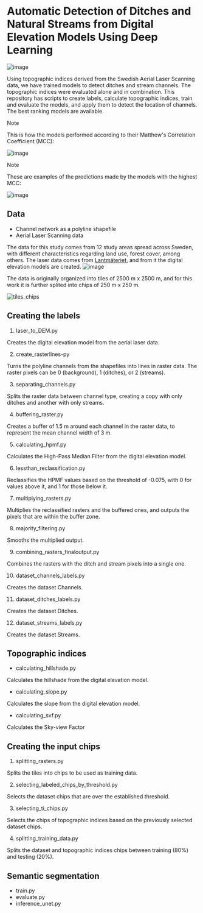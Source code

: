 # Automatic Detection of Ditches and Natural Streams from Digital Elevation Models Using Deep Learning

![image](https://github.com/mbusarello/Automatic-Detection-of-Ditches-and-Natural-Streams-from-Digital-Elevation-Models-Using-Deep-Learning/assets/72121679/569e5f2c-363b-4b3a-91b7-2705b8019848)


Using topographic indices derived from the Swedish Aerial Laser Scanning data, we have trained models to detect ditches and stream channels. The topographic indices were evaluated alone and in combination.
This repository has scripts to create labels, calculate topographic indices, train and evaluate the models, and apply them to detect the location of channels. The best ranking models are available.

>[!NOTE]
>This is how the models performed according to their Matthew's Correlation Coefficient (MCC):

![image](https://github.com/mbusarello/Automatic-Detection-of-Ditches-and-Natural-Streams-from-Digital-Elevation-Models-Using-Deep-Learning/assets/72121679/5129f3b0-a362-47bd-b74b-16201129580f)

>[!NOTE]
>These are examples of the predictions made by the models with the highest MCC:

![image](https://github.com/mbusarello/Automatic-Detection-of-Ditches-and-Natural-Streams-from-Digital-Elevation-Models-Using-Deep-Learning/assets/72121679/e3c3ea6d-3372-4a02-a83b-1a9a8dded913)



## Data
- Channel network as a polyline shapefile
- Aerial Laser Scanning data

The data for this study comes from 12 study areas spread across Sweden, with different characteristics regarding land use, forest cover, among others. The laser data comes from [Lantmäteriet](https://www.lantmateriet.se/globalassets/geodata/geodataprodukter/hojddata/pb_laserdata_nedladdning_skog.pdf), and from it the digital elevation models are created.
![image](https://github.com/mbusarello/Automatic-Detection-of-Ditches-and-Natural-Streams-from-Digital-Elevation-Models-Using-Deep-Learning/assets/72121679/88c909a9-84ee-41a7-bf1f-9641c15c5d76)

The data is originally organized into tiles of 2500 m x 2500 m, and for this work it is further splited into chips of 250 m x 250 m.

![tiles_chips](https://github.com/mbusarello/Automatic-Detection-of-Ditches-and-Natural-Streams-from-Digital-Elevation-Models-Using-Deep-Learning/assets/72121679/ee10caf4-b2b8-4e70-afda-b69dc3ed1a4e)


## Creating the labels
1. laser_to_DEM.py

Creates the digital elevation model from the aerial laser data.

2. create_rasterlines-py

Turns the polyline channels from the shapefiles into lines in raster data. The raster pixels can be 0 (background), 1 (ditches), or 2 (streams).

3. separating_channels.py

Splits the raster data between channel type, creating a copy with only ditches and another with only streams.
  
4. buffering_raster.py

Creates a buffer of 1.5 m around each channel in the raster data, to represent the mean channel width of 3 m.

5. calculating_hpmf.py 

Calculates the High-Pass Median Filter from the digital elevation model.

6. lessthan_reclassification.py

Reclassifies the HPMF values based on the threshold of -0.075, with 0 for values above it, and 1 for those below it.

7. multiplying_rasters.py

Multiplies the reclassified rasters and the buffered ones, and outputs the pixels that are within the buffer zone.

8. majority_filtering.py

Smooths the multiplied output.

9. combining_rasters_finaloutput.py

Combines the rasters with the ditch and stream pixels into a single one.

10. dataset_channels_labels.py

Creates the dataset Channels.

11. dataset_ditches_labels.py

Creates the dataset Ditches.

12. dataset_streams_labels.py

Creates the dataset Streams.


## Topographic indices
- calculating_hillshade.py

Calculates the hillshade from the digital elevation model.
  
- calculating_slope.py

Calculates the slope from the digital elevation model.
  
- calculating_svf.py

Calculates the Sky-view Factor
  

## Creating the input chips
1. splitting_rasters.py

Splits the tiles into chips to be used as training data.

2. selecting_labeled_chips_by_threshold.py

Selects the dataset chips that are over the established threshold.

3. selecting_ti_chips.py

Selects the chips of topographic indices based on the previously selected dataset chips.

4. splitting_training_data.py

Splits the dataset and topographic indices chips between training (80%) and testing (20%).


## Semantic segmentation
- train.py
- evaluate.py
- inference_unet.py
